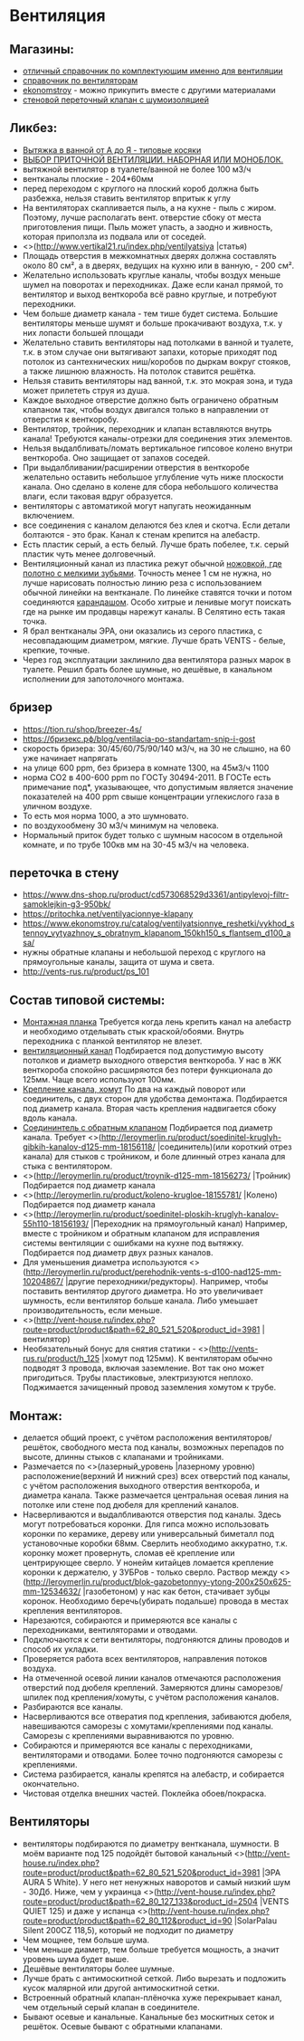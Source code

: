 # Вентиляция


## Магазины:
 * [отличный справочник по комплектующим именно для вентиляции](http://vents-rus.ru)
 * [справочник по вентиляторам](http://vent-house.ru/index.php?route=product/category&path=62_80)
 * [ekonomstroy](http://www.ekonomstroy.ru/catalog/ventilyatsionnye_kommunikatsii/) - можно прикупить вместе с другими материалами
 * [стеновой переточный клапан с шумоизоляцией](https://pritochka.net/ventilyacionnye-klapany)

## Ликбез:

 * [Вытяжка в ванной от А до Я - типовые косяки](https://www.youtube.com/watch?v=Rd8E6D2Nxg8)
 * [ВЫБОР ПРИТОЧНОЙ ВЕНТИЛЯЦИИ. НАБОРНАЯ ИЛИ МОНОБЛОК.](https://www.youtube.com/watch?v=ZnmkJyYZXv0)
 * вытяжной вентилятор в туалете/ванной не более 100 м3/ч
 * вентканалы плоские - 204*60мм
 * перед переходом с круглого на плоский короб должна быть разбежка, нельзя ставить вентилятор впритык к углу
 * На вентиляторах скапливается пыль, а на кухне - пыль с жиром. Поэтому, лучше располагать вент. отверстие сбоку от места приготовления пищи. Пыль может упасть, а заодно и живность, которая приползла из подвала или от соседей.
 * <>(http://www.vertikal21.ru/index.php/ventilyatsiya |статья)
 * Площадь отверстия в межкомнатных дверях должна составлять около 80 см², а в дверях, ведущих на кухню или в ванную, - 200 см².
 * Желательно использовать круглые каналы, чтобы воздух меньше шумел на поворотах и переходниках. Даже если канал прямой, то вентилятор и выход венткороба всё равно круглые, и потребуют переходники. 
 * Чем больше диаметр канала - тем тише будет система. Большие вентиляторы меньше шумят и больше прокачивают воздуха, т.к. у них лопасти большей площади
 * Желательно ставить вентиляторы над потолками в ванной и туалете, т.к. в этом случае они вытягивают запахи, которые приходят под потолок из сантехнических ниш/коробов по дыркам вокруг стояков, а также лишнюю влажность. На потолок ставится решётка.
 * Нельзя ставить вентиляторы над ванной, т.к. это мокрая зона, и туда может прилететь струя из душа.
 * Каждое выходное отверстие должно быть ограничено обратным клапаном так, чтобы воздух двигался только в направлении от отверстия к венткоробу.
 * Вентилятор, тройник, переходник и клапан вставляются внутрь канала! Требуются каналы-отрезки для соединения этих элементов.
 * Нельзя выдалбливать/ломать вертикальное гипсовое колено внутри венткороба. Оно защищает от запахов соседей.
 * При выдалбливании/расширении отверстия в венткоробе желательно оставить небольшое углубление чуть ниже плоскости канала. Оно сделано в колене для сбора небольшого количества влаги, если таковая вдруг образуется.
 * вентиляторы с автоматикой могут напугать неожиданным включением.
 * все соединения с каналом делаются без клея и скотча. Если детали болтаются - это брак. Канал к стенам крепится на алебастр.
 * Есть пластик серый, а есть белый. Лучше брать побелее, т.к. серый пластик чуть менее долговечный.
 * Вентиляционный канал из пластика режут обычной [ножовкой, где полотно с мелкими зубьями](http://www.vseinstrumenti.ru/ruchnoy_instrument/nozhovki/po_metallu/santool/nozhovka_po_metallu_santool_s_polotnom_i_metallicheskoj_ruchkoj_300_mm_030303/). Точность менее 1 см не нужна, но лучше нарисовать полностью линию реза с использованием обычной линейки на вентканале. По линейке ставятся точки и потом соединяются [карандашом](http://www.vseinstrumenti.ru/ruchnoy_instrument/dlya_shtukaturno-otdelochnyh_rabot/razmetochnyi/sturm/nabor_karandashey_malyarnyh_12sht__sturm_1090-06-km12/). Особо хитрые и ленивые могут поискать где на рынке им продавцы нарежут каналы. В Селятино есть такая точка. 
 * Я брал вентканалы ЭРА, они оказались из серого пластика, с несовпадающим диаметром, мягкие. Лучше брать VENTS - белые, крепкие, точные.
 * Через год эксплуатации заклинило два вентилятора разных марок в туалете. Решил брать более шумные, но дешёвые, в канальном исполнении для запотолочного монтажа. 

## бризер

 * https://tion.ru/shop/breezer-4s/
 * https://бризекс.рф/blog/ventilacia-po-standartam-snip-i-gost
 * скорость бризера: 30/45/60/75/90/140 м3/ч, на 30 не слышно, на 60 уже начинает напрягать
 * на улице 600 ppm, без бризера в комнате 1300, на 45м3/ч  1100
 * норма CO2 в 400-600 ppm по ГОСТу 30494-2011. В ГОСТе есть примечание под*, указывающее, что допустимым является значение показателей на 400 ppm свыше концентрации углекислого газа в уличном воздухе. 
 * То есть моя норма 1000, а это шумновато.
 * по воздухообмену 30 м3/ч минимум на человека.
 * Нормальный приток будет только с шумным насосом в отдельной комнате, и по трубе 100кв мм на 30-45 м3/ч на человека.

## переточка в стену

 * https://www.dns-shop.ru/product/cd573068529d3361/antipylevoj-filtr-samoklejkin-g3-950bk/
 * https://pritochka.net/ventilyacionnye-klapany
 * https://www.ekonomstroy.ru/catalog/ventilyatsionnye_reshetki/vykhod_stennoy_vytyazhnoy_s_obratnym_klapanom_150kh150_s_flantsem_d100_asa/
 * нужны обратные клапаны и небольшой переход с круглого на прямоугольные каналы, защита от шума и света.
 * http://vents-rus.ru/product/ps_101

## Состав типовой системы:

  * [Монтажная планка](http://leroymerlin.ru/product/soedinitel-s-montazhnoy-plastinoy-i-obratnogo-klapana-d125-mm-18156134/) Требуется когда лень крепить канал на алебастр и необходимо отделывать стык краской/обоями. Внутрь переходника с планкой вентилятор не влезет.
  * [вентиляционный канал](http://leroymerlin.ru/product/kanal-kruglyy-equation-14275208/) Подбирается под допустимую высоту потолков и диаметр выходного отверстия венткороба. У нас в ЖК венткороба спокойно расширяются без потери функционала до 125мм. Чаще всего используют 100мм.
  * [Крепление канала, хомут](http://leroymerlin.ru/product/kreplenie-dlya-kruglyh-kanalov-d125-mm-18155908/) По два на каждый поворот или соединитель, с двух сторон для удобства демонтажа. Подбирается под диаметр канала. Вторая часть крепления надвигается сбоку вдоль канала.
  * [Соедининтель с обратным клапаном](http://leroymerlin.ru/product/soedinitel-kruglyh-kanalov-s-obratnym-klapanom-vents-d125-mm-10204760/) Подбирается под диаметр канала. Требует <>(http://leroymerlin.ru/product/soedinitel-kruglyh-gibkih-kanalov-d125-mm-18156118/ |соединитель)(или короткий отрез канала) для стыков с тройником, и боле длинный отрез канала для стыка с вентилятором.
  * <>(http://leroymerlin.ru/product/troynik-d125-mm-18156273/ |Тройник) Подбирается под диаметр канала
  * <>(http://leroymerlin.ru/product/koleno-krugloe-18155781/ |Колено) Подбирается под диаметр канала
  * <>(http://leroymerlin.ru/product/soedinitel-ploskih-kruglyh-kanalov-55h110-18156193/ |Переходник на прямоугольный канал) Например, вместе с тройником и обратным клапаном для исправления системы вентиляции с ошибками на кухне под вытяжку. Подбирается под диаметр двух разных каналов. 
  * Для уменьшения диаметра используются <>(http://leroymerlin.ru/product/perehodnik-vents-s-d100-nad125-mm-10204867/ |другие переходники/редукторы). Например, чтобы поставить вентилятор другого диаметра. Но это увеличивает шумность, если вентилятор больше канала. Либо умеьшает производительность, если меньше.
  * <>(http://vent-house.ru/index.php?route=product/product&path=62_80_521_520&product_id=3981 |вентилятор)
  * Необязательный бонус для снятия статики - <>(http://vents-rus.ru/product/h_125 |хомут под 125мм). К вентиляторам обычно подводят 3 провода, включая заземление. Вот так оно может пригодиться. Трубы пластиковые, электризуются неплохо. Поджимается зачищенный провод заземления хомутом к трубе.

## Монтаж:

 * делается общий проект, с учётом расположения вентиляторов/решёток, свободного места под каналы, возможных перепадов по высоте, длинны стыков с клапанами и тройниками.
 * Размечается по <>(лазерный_уровень |лазерному уровню) расположение(верхний И нижний срез) всех отверстий под каналы, с учётом расположения  выходного отверстия венткороба, и диаметра канала. Также размечается центральная осевая линия на потолке или стене под дюбеля для креплений каналов.
 * Насверливаются и выдалбливаются отверстия под каналы. Здесь могут потребоваться коронки. Для гипса можно использовать коронки по керамике, дереву или универсальный биметалл под установочные коробки 68мм. Сверлить необходимо аккуратно, т.к. коронку может провернуть, сломав её крепление или центрирующее сверло. У нонейм китайцев ломается крепление коронки к держателю, у ЗУБРов - только сверло. Раствор между <>(http://leroymerlin.ru/product/blok-gazobetonnyy-ytong-200x250x625-mm-12534632/ |газобетоном) у нас как бетон, стачивает зубцы коронок. Необходимо беречь(убирать подальше) провода в местах крепления вентиляторов.
 * Нарезаются, собираются и примеряются все каналы с переходниками, вентиляторами и отводами.
 * Подключаются к сети вентиляторы, подгоняются длины проводов и способ их укладки.
 * Проверяется работа всех вентиляторов, направления потоков воздуха.
 * На отмеченной осевой линии каналов отмечаются расположения отверстий под дюбеля креплений. Замеряются длины саморезов/шпилек под крепления/хомуты, с учётом расположения каналов.
 * Разбираются все каналы.
 * Насверливаются все отвератия под крепления, забиваются дюбеля, навешиваются саморезы с хомутами/креплениями под каналы. Саморезы с креплениями выравниваются по уровню.
 * Собираются и примеряются все каналы с переходниками, вентиляторами и отводами. Более точно подгоняются саморезы с креплениями.
 * Система разбирается, каналы крепятся на алебастр, и собирается окончательно.
 * Чистовая отделка внешних частей. Поклейка обоев/покраска.


## Вентиляторы

  * вентиляторы подбираются по диаметру вентканала, шумности. В моём варианте под 125 подойдёт бытовой канальный <>(http://vent-house.ru/index.php?route=product/product&path=62_80_521_520&product_id=3981 |ЭРА AURA 5 White). У него нет ненужных наворотов и самый низкий шум - 30Дб.  Ниже, чем у украинца <>(http://vent-house.ru/index.php?route=product/product&path=62_80_127_133&product_id=2504 |VENTS QUIET 125) и даже у испанца <>(http://vent-house.ru/index.php?route=product/product&path=62_80_112&product_id=90 |SolarPalau Silent 200CZ 118,5), который не подходит по диаметру
  * Чем мощнее, тем больше шума. 
  * Чем меньше диаметр, тем больше требуется мощность, а значит уровень шума будет выше. 
  * Дешёвые вентиляторы более шумные.
  * Лучше брать с антимоскитной сеткой. Либо вырезать и подложить кусок малярной или другой антимоскитной сетки.
  * Встроенный обратный клапан-плёночка хуже перекрывает канал, чем отдельный серый клапан в соединителе.
  * Бывают осевые и канальные. Канальные без москитных сеток и решёток. Осевые бывают с обратными клапанами. 
